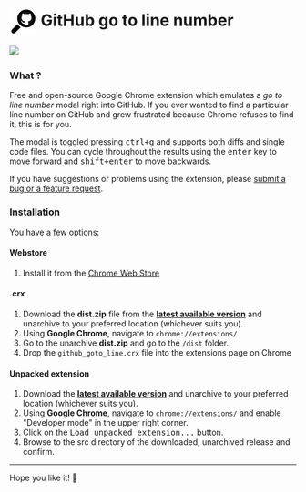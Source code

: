 # <img src="/icons/48.png" align="absmiddle"> GitHub go to line number

![](https://i.imgur.com/HlDcnX2.gif)

### What ?

Free and open-source Google Chrome extension which emulates a _go to line number_ modal right into GitHub.
If you ever wanted to find a particular line number on GitHub and grew frustrated because Chrome refuses to find it, this is for you.

The modal is toggled pressing <kbd>ctrl+g</kbd> and supports both diffs and single code files. You can cycle throughout the results using the <kbd>enter</kbd> key to move forward and <kbd>shift+enter</kbd> to move backwards.


If you have suggestions or problems using the extension, please [submit a bug or a feature request](https://github.com/NicoSantangelo/github-go-to-line-number/issues/).

### Installation

You have a few options:

#### Webstore

1. Install it from the [Chrome Web Store](https://chrome.google.com/webstore/detail/github-go-to-line-number/cbpdahjcomdapkaojlbhbbmopbmbecio)


#### .crx

1. Download the **dist.zip** file from the **[latest available version](https://github.com/NicoSantangelo/github-go-to-line-number/releases/tag/v1.0.0)** and unarchive to your preferred location (whichever suits you).
2. Using **Google Chrome**, navigate to `chrome://extensions/`
3. Go to the unarchive **dist.zip** and go to the `/dist` folder.
4. Drop the `github_goto_line.crx` file into the extensions page on Chrome

#### Unpacked extension

1. Download the **[latest available version](https://github.com/NicoSantangelo/github-go-to-line-number/releases/tag/v1.0.0)** and unarchive to your preferred location (whichever suits you).
2. Using **Google Chrome**, navigate to `chrome://extensions/` and enable "Developer mode" in the upper right corner.
3. Click on the <kbd>Load unpacked extension...</kbd> button.
4. Browse to the src directory of the downloaded, unarchived release and confirm.

----

Hope you like it! :tophat:
